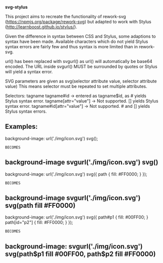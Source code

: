 **svg-stylus**

This project aims to recreate the functionality of rework-svg (https://npmjs.org/package/rework-svg) but adapted to work with Stylus (http://learnboost.github.io/stylus/).

Given the difference in syntax between CSS and Stylus, some adaptions to syntax have been made.
Available characters which do not yield Stylus syntax errors are fairly few and thus syntax is more limited than in rework-svg.

url() has been replaced with svgurl() as url() will automatically be base64 encoded.
The URL inside svgurl() MUST be surrounded by quotes or Stylus will yield a syntax error.

SVG parameters are given as svg(selector attribute value, selector attribute value)
This means selector must be repeated to set multiple attributes.

Selectors:
tagname
tagname#id -> entered as tagname$id, as # yields Stylus syntax error.
tagname[attr="value"] -> Not supported. [] yields Stylus syntax error.
tagname#id[attr="value"] -> Not supported. # and [] yields Stylus syntax errors.

Examples:
------------------------------------------------------------------------------------------
background-image: url('./img/icon.svg') svg();

	BECOMES

background-image svgurl('./img/icon.svg') svg()
------------------------------------------------------------------------------------------
background-image: url('./img/icon.svg') svg({
path { fill: #FF0000; }
});

	BECOMES

background-image svgurl('./img/icon.svg') svg(path fill #FF0000)
------------------------------------------------------------------------------------------
background-image: url('./img/icon.svg') svg({
path#p1 { fill: #00FF00; }
path[id="p2"] { fill: #FF0000; }
});

	BECOMES

background-image: svgurl('./img/icon.svg') svg(path$p1 fill #00FF00, path$p2 fill #FF0000)
------------------------------------------------------------------------------------------